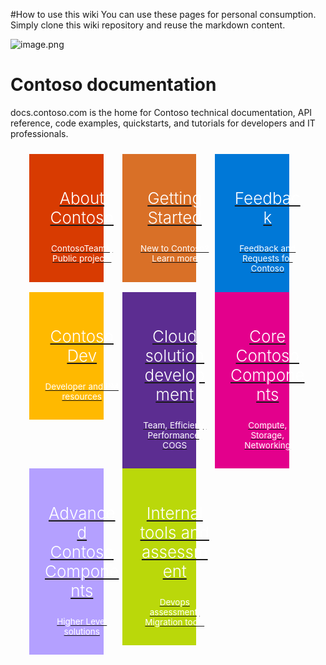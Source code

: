 #How to use this wiki
You can use these pages for personal consumption. Simply clone this wiki repository and reuse the markdown content. 

![image.png](/.attachments/image-4beb28e3-0dcb-431d-8c2b-6c46c9320a2a.png)


# Contoso documentation

docs.contoso.com is the home for Contoso technical documentation, API reference, code examples, quickstarts, and tutorials for developers and IT professionals.

  <div id="content" class="container" style="color:#333333; font-size: 15px; font-weight: initial; margin-top: 24px; margin-bottom:200px; margin-left: auto; margin-right: auto; padding: 0 15px; text-size-adjust:100%; width=1170px;">
    <div class="container" style="margin-left: auto; margin-right: auto; padding 0 15px;">
      <div class="row">
	    <div class="col-md-3 col-sm-3 col-lg-3" style="float:left; padding: 0 15px; width:25%;">
          <div class="metro-box ms-teal" style="background-attachment:scroll; background-clip:border-box; background: #d83b01;">
            <a href="/AboutContosos" style="padding: 1.4em 25px; display: inline-block; font-size: .9em; position: relative; width: 100%;">
            <h3 style="color:#fff; font-size: 26px; font-weight: 300;text-align: center;">About Contoso</h3>
            <p style="color:#fff; margin: 0 0 10.5px; text-align: center;">ContosoTeams, Public projects</p></a>
          </div>
        </div>
        <div class="col-md-3 col-sm-3 col-lg-3" style="float:left; padding: 0 15px; width:25%;">
          <div class="metro-box ms-teal" style="background-attachment:scroll; background-clip:border-box; background:#d97027;">
            <a href="/GettingStarted" style="padding: 1.4em 25px; display: inline-block; font-size: .9em; position: relative; width: 100%">
            <h3 style="color:#fff; font-size: 26px; font-weight: 300; text-align: center;">Getting Started</h3>
            <p style="color:#fff; margin: 0 0 10.5px; text-align: center;">New to Contoso? Learn more</p></a>
          </div>
        </div>
		<div class="col-md-3 col-sm-3 col-lg-3" style="float:left; padding: 0 15px; width:25%;">
          <div class="metro-box ms-teal" style="background-attachment:scroll; background-clip:border-box; background: #0078d7;">
            <a href="/Feedback" style="padding: 1.4em 25px; display: inline-block; font-size: .9em; position: relative; width: 100%;">
            <h3 style="color:#fff; font-size: 26px; font-weight: 300;text-align: center;">Feedback</h3>
            <p style="color:#fff; margin: 0 0 10.5px; text-align: center;">Feedback and Requests for Contoso</p></a>
          </div>
        </div>
	    <div class="col-md-3 col-sm-3 col-lg-3" style="float:left; padding: 0 15px; width:25%;">
          <div class="metro-box ms-teal" style="background-attachment:scroll; background-clip:border-box; background: #ffb900;">
            <a href="/Develop" style="padding: 1.4em 25px; display: inline-block; font-size: .9em; position: relative; width: 100%;">
            <h3 style="color:#fff; font-size: 26px; font-weight: 300;text-align: center;">Contoso Dev</h3>
            <p style="color:#fff; margin: 0 0 10.5px; text-align: center;">Developer and PM resources</p></a>
          </div>
        </div>
      </div>
    </div>
  </div>
 <div id="content" class="container" style="color:#333333; font-size: 15px; font-weight: initial; margin-top: 24px; margin-bottom:200px; margin-left: auto; margin-right: auto; padding: 0 15px; text-size-adjust:100%; width=1170px;">
    <div class="container" style="margin-left: auto; margin-right: auto; padding 0 15px;">
      <div class="row">
	    <div class="col-md-3 col-sm-3 col-lg-3" style="float:left; padding: 0 15px; width:25%;">
          <div class="metro-box ms-teal" style="background-attachment:scroll; background-clip:border-box; background: #5c2d91;">
            <a href="/CloudOptimal" style="padding: 1.4em 25px; display: inline-block; font-size: .9em; position: relative; width: 100%;">
            <h3 style="color:#fff; font-size: 26px; font-weight: 300;text-align: center;">Cloud solution development </h3>
            <p style="color:#fff; margin: 0 0 10.5px; text-align: center;">Team, Efficieny, Performance, COGS</p></a>
          </div>
        </div>
        <div class="col-md-3 col-sm-3 col-lg-3" style="float:left; padding: 0 15px; width:25%;">
          <div class="metro-box ms-teal" style="background-attachment:scroll; background-clip:border-box; background:#e3008c;">
            <a href="https://foobar.visualstudio.com/foobar/_wiki?pagePath=Foobar-Wiki-Home/Core-foobar-Components" style="padding: 1.4em 25px; display: inline-block; font-size: .9em; position: relative; width: 100%">
            <h3 style="color:#fff; font-size: 26px; font-weight: 300; text-align: center;">Core Contoso Components</h3>
            <p style="color:#fff; margin: 0 0 10.5px; text-align: center;">Compute, Storage, Networking</p></a>
          </div>
        </div>
		<div class="col-md-3 col-sm-3 col-lg-3" style="float:left; padding: 0 15px; width:25%;">
          <div class="metro-box ms-teal" style="background-attachment:scroll; background-clip:border-box; background: #b4a0ff;">
            <a href="/Feedback" style="padding: 1.4em 25px; display: inline-block; font-size: .9em; position: relative; width: 100%;">
            <h3 style="color:#fff; font-size: 26px; font-weight: 300;text-align: center;">Advanced Contoso Components</h3>
            <p style="color:#fff; margin: 0 0 10.5px; text-align: center;">Higher Level solutions</p></a>
          </div>
        </div>
	    <div class="col-md-3 col-sm-3 col-lg-3" style="float:left; padding: 0 15px; width:25%;">
          <div class="metro-box ms-teal" style="background-attachment:scroll; background-clip:border-box; background: #bad80a;">
            <a href="https://foobar.visualstudio.com/foobar/_wiki?pagePath=%2Ffoobar-Wiki-Home%2FAutoPilot" style="padding: 1.4em 25px; display: inline-block; font-size: .9em; position: relative; width: 100%;">
            <h3 style="color:#fff; font-size: 26px; font-weight: 300;text-align: center;">Internal tools and assessment</h3>
            <p style="color:#fff; margin: 0 0 10.5px; text-align: center;">Devops assessment, Migration tools</p></a>
          </div>
        </div>
      </div>
    </div>
  </div>

<br><br><br><br><br><br><br><br><br><br><br><br>
